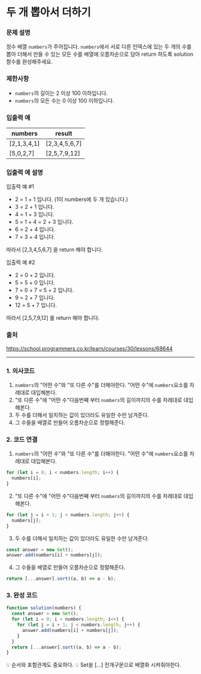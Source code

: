 # 두 개 뽑아서 더하기

### 문제 설명

정수 배열 `numbers`가 주어집니다. `numbers`에서 서로 다른 인덱스에 있는 두 개의 수를 뽑아 더해서 만들 수 있는 모든 수를 배열에 오름차순으로 담아 return 하도록 solution 함수를 완성해주세요.

### 제한사항

- `numbers`의 길이는 2 이상 100 이하입니다.
- `numbers`의 모든 수는 0 이상 100 이하입니다.

### 입출력 예

| numbers     | result        |
| ----------- | ------------- |
| [2,1,3,4,1] | [2,3,4,5,6,7] |
| [5,0,2,7]   | [2,5,7,9,12]  |

### 입출력 예 설명

입출력 예 #1

- 2 = 1 + 1 입니다. (1이 numbers에 두 개 있습니다.)
- 3 = 2 + 1 입니다.
- 4 = 1 + 3 입니다.
- 5 = 1 + 4 = 2 + 3 입니다.
- 6 = 2 + 4 입니다.
- 7 = 3 + 4 입니다.

따라서 [2,3,4,5,6,7] 을 return 해야 합니다.

입출력 예 #2

- 2 = 0 + 2 입니다.
- 5 = 5 + 0 입니다.
- 7 = 0 + 7 = 5 + 2 입니다.
- 9 = 2 + 7 입니다.
- 12 = 5 + 7 입니다.

따라서 [2,5,7,9,12] 를 return 해야 합니다.

### 출처

https://school.programmers.co.kr/learn/courses/30/lessons/68644

---

### 1. 의사코드

1. `numbers`의 "어떤 수"와 "또 다른 수"를 더해야한다. "어떤 수"에 `numbers`요소를 차례대로 대입해본다.
2. "또 다른 수"에 "어떤 수"다음번째 부터 `numbers`의 길이까지의 수를 차례대로 대입해본다.
3. 두 수를 더해서 일치하는 값이 있더라도 유일한 수만 남겨준다.
4. 그 수들을 배열로 만들어 오름차순으로 정렬해준다.

### 2. 코드 연결

1. `numbers`의 "어떤 수"와 "또 다른 수"를 더해야한다. "어떤 수"에 `numbers`요소를 차례대로 대입해본다.

```javascript
for (let i = 0; i < numbers.length; i++) {
  numbers[i];
}
```

2. "또 다른 수"에 "어떤 수"다음번째 부터 `numbers`의 길이까지의 수를 차례대로 대입해본다.

```javascript
for (let j = i + 1; j < numbers.length; j++) {
  numbers[j];
}
```

3. 두 수를 더해서 일치하는 값이 있더라도 유일한 수만 남겨준다.

```javascript
const answer = new Set();
answer.add(numbers[i] + numbers[j]);
```

4. 그 수들을 배열로 만들어 오름차순으로 정렬해준다.

```javascript
return [...answer].sort((a, b) => a - b);
```

### 3. 완성 코드

```javascript
function solution(numbers) {
  const answer = new Set();
  for (let i = 0; i < numbers.length; i++) {
    for (let j = i + 1; j < numbers.length; j++) {
      answer.add(numbers[i] + numbers[j]);
    }
  }
  return [...answer].sort((a, b) => a - b);
}
```

💡 순서와 포함관계도 중요하다.
💡 Set을 [...] 전개구문으로 배열화 시켜줘야한다.
